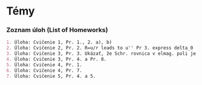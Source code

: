 
# Témy


### Zoznam úloh (List of Homeworks)

```markdown
1. Úloha: Cvičenie 1, Pr. 1., 2. a), b)
2. Úloha: Cvičenie 2, Pr. 2. R=u/r leads to u'' Pr 3. express delta_0
3. Úloha: Cvičenie 3, Pr. 3. Ukázať, že Schr. rovnica v elmag. poli je lokálne kalibračne invariantná
4. Úloha: Cvičenie 3, Pr. 4. a Pr. 8.
5. Úloha: Cvičenie 4, Pr. 1.
6. Úloha: Cvičenie 4, Pr. 7.
7. Úloha: Cvičenie 5, Pr. 4. a 5.

```
